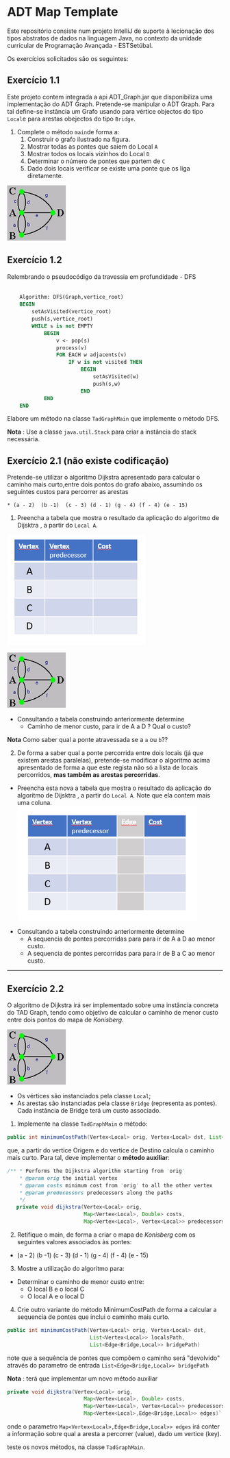 # ADT Map Template

Este repositório consiste num projeto IntelliJ de suporte à lecionação dos tipos abstratos de dados na linguagem Java, no contexto da unidade curricular de Programação Avançada - ESTSetúbal.

Os exercícios solicitados são os seguintes:

## Exercício 1.1
Este projeto contem integrada a api ADT_Graph.jar que disponibiliza uma implementação do ADT Graph.
Pretende-se manipular o ADT Graph. Para tal define-se instância um Grafo usando para vértice objectos do tipo `Local`e para arestas obejectos do tipo `Bridge`.

1. Complete o método `main`de forma a:
   1. Construir  o grafo ilustrado na figura.
   2. Mostrar todas as pontes que saiem do Local `A`
   3. Mostrar todos os locais vizinhos do Local `D`
   4. Determinar o número de pontes que partem de `C`
   5. Dado dois locais verificar se existe uma ponte que os liga diretamente.

![Graph](images/BridgesGraph.png)

## Exercício 1.2

Relembrando o pseudocódigo da travessia em profundidade - DFS

```pascal

    Algorithm: DFS(Graph,vertice_root)
    BEGIN
        setAsVisited(vertice_root)
        push(s,vertice_root)
        WHILE s is not EMPTY
            BEGIN
                v <- pop(s)     
                process(v)
                FOR EACH w adjacents(v)
                    IF w is not visited THEN
                        BEGIN
                            setAsVisited(w)
                            push(s,w)
                        END
            END                    
    END

```

Elabore um método na classe `TadGraphMain` que implemente o método DFS.

 **Nota** : Use a classe `java.util.Stack` para criar a instância do stack necessária.


## Exercício 2.1 (não existe codificação)


Pretende-se utilizar o algoritmo Dijkstra apresentado para calcular o caminho mais curto,entre dois pontos do grafo abaixo, assumindo os seguintes custos para percorrer as arestas

    * (a - 2)  (b -1)  (c - 3) (d - 1) (g - 4) (f - 4) (e - 15) 
  
1. Preencha a tabela que mostra o resultado da aplicação do algoritmo de Dijsktra , a partir do `Local A`.

![table1](images/tableEx1.PNG)

![Graph](images/BridgesGraph.png)

- Consultando a tabela construindo anteriormente determine
  - Caminho de menor custo, para ir de A a D ? Qual o custo?

**Nota** Como saber qual a ponte atravessada se a `a` ou `b`??

2. De forma a saber qual a ponte percorrida entre dois locais (já que existem arestas paralelas), pretende-se modificar o algoritmo acima apresentado de forma a que este regista não só a lista de locais percorridos, **mas também as arestas percorridas**.

 * Preencha esta nova a tabela que mostra o resultado da aplicação do algoritmo de Dijsktra , a partir do `Local A`. Note que ela contem mais uma coluna. 
![table2](images/tableEx2.PNG)

- Consultando a tabela construindo anteriormente determine
  - A sequencia de pontes percorridas para  para ir de A a D ao menor custo.
  - A sequencia de pontes percorridas para  para ir de B a C ao menor custo.

</small>

----

## Exercício 2.2 

O algoritmo de Dijkstra irá ser implementado sobre uma instância concreta do TAD Graph, tendo como objetivo de calcular o caminho de menor custo entre dois pontos do mapa de *Konisberg*.

![Graph](images/BridgesGraph.png)

- Os vértices são instanciados pela classe `Local`;
- As arestas são instanciadas pela classe `Bridge` (representa as pontes). Cada instância de Bridge terá um custo associado.

1. Implemente na classe `TadGraphMain` o método:

 ```java
 public int minimumCostPath(Vertex<Local> orig, Vertex<Local> dst, List<Vertex<Local>> localsPath)
 ```
que, a partir do vertice Origem e do vertice de Destino calcula o caminho mais curto. Para tal, deve implementar o **método auxiliar**:
 ```java
 /** * Performs the Dijkstra algorithm starting from 'orig'
     * @param orig the initial vertex
     * @param costs minimum cost from 'orig' to all the other vertex
     * @param predecessors predecessors along the paths
     */
    private void dijkstra(Vertex<Local> orig,
                          Map<Vertex<Local>, Double> costs,
                          Map<Vertex<Local>, Vertex<Local>> predecessors)`
 ```

2. Retifique o main, de forma a criar o mapa de *Konisberg* com os seguintes valores associados às pontes:

*  (a - 2)  (b -1)  (c - 3) (d - 1) (g - 4) (f - 4) (e - 15) 

3. Mostre a utilização do algoritmo para:
- Determinar o caminho de menor custo entre:
  -  O local B e o local C 
  -  O local A e o local D

4. Crie outro variante do método MinimumCostPath de forma a calcular a sequencia de pontes que inclui o caminho mais curto.

 ```java
 public int minimumCostPath(Vertex<Local> orig, Vertex<Local> dst, 
                            List<Vertex<Local>> localsPath, 
                            List<Edge<Bridge,Local>> bridgePath)
 ```
 
note que a sequência de pontes que compõem o caminho será "devolvido" através do parametro de entrada `List<Edge<Bridge,Local>> bridgePath`
 
 **Nota** : terá que implementar um novo método auxiliar 
 ```java
 private void dijkstra(Vertex<Local> orig,
                          Map<Vertex<Local>, Double> costs,
                          Map<Vertex<Local>, Vertex<Local>> predecessors
                          Map<Vertex<Local>,Edge<Bridge,Local>> edges)`
 ```
 onde o parametro `Map<Vertex<Local>,Edge<Bridge,Local>> edges` irá conter a informação sobre qual a aresta a percorrer (value), dado um vertice (key).

teste os novos métodos, na classe `TadGraphMain`.